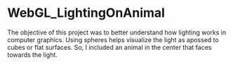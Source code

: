# WebGL_LightingOnAnimal

The objective of this project was to better understand how lighting works in computer graphics. Using spheres helps visualize the light as apossed to cubes or flat surfaces. So, I included an animal in the center that faces towards the light. 

